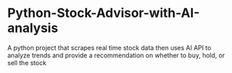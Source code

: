 # Python-Stock-Advisor-with-AI-analysis
A python project that scrapes real time stock data then uses AI API to analyze trends and provide a recommendation on whether to buy, hold, or sell the stock
